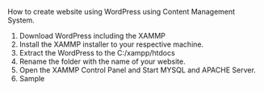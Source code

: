 How to create website using WordPress using Content Management System.
1. Download WordPress including the XAMMP 
2. Install the XAMMP installer to your respective machine.
3. Extract the WordPress to the C:/xampp/htdocs
4. Rename the folder with the name of your website.
5. Open the XAMMP Control Panel and Start MYSQL and APACHE Server.
6. Sample

